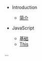 - Introduction

  - [简介](README.md)

- JavaScript
  - [基础](/javascript/base.md)
  - [This](/javascript/this.md)

...
